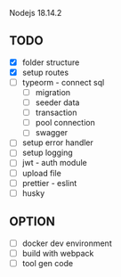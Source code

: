 Nodejs 18.14.2

## TODO

- [x] folder structure
- [x] setup routes
- [ ] typeorm - connect sql
  - [ ] migration
  - [ ] seeder data
  - [ ] transaction
  - [ ] pool connection
  - [ ] swagger
- [ ] setup error handler
- [ ] setup logging
- [ ] jwt - auth module
- [ ] upload file
- [ ] prettier - eslint
- [ ] husky

## OPTION

- [ ] docker dev environment
- [ ] build with webpack
- [ ] tool gen code
